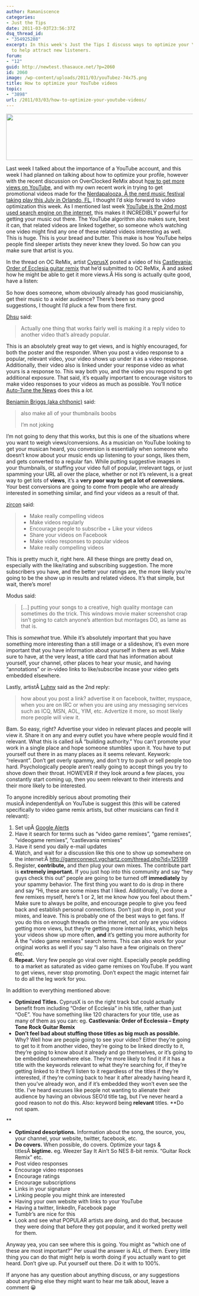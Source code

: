 ```yaml
---
author: Ramaniscence
categories:
- Just the Tips
date: 2011-03-03T23:56:37Z
dsq_thread_id:
- "354925288"
excerpt: In this week's Just the Tips I discuss ways to optimize your YouTube profile
  to help attract new listeners.
forum:
- "12"
guid: http://newtest.thasauce.net/?p=2060
id: 2060
image: /wp-content/uploads/2011/03/youTubez-74x75.png
title: How to optimize your YouTube videos
topic:
- "3898"
url: /2011/03/03/how-to-optimize-your-youtube-videos/
---
```


<img class="aligncenter size-full wp-image-2062" title="youTube_long" src="http://thasauce.net/wp-content/uploads/2011/03/youTube_long.png" alt="" width="590" height="125" srcset="http://thasauce.net/wp-content/uploads/2011/03/youTube_long.png 590w, http://thasauce.net/wp-content/uploads/2011/03/youTube_long-300x63.png 300w, http://thasauce.net/wp-content/uploads/2011/03/youTube_long-75x15.png 75w" sizes="(max-width: 590px) 100vw, 590px" />

Last week I talked about the importance of a YouTube account, and this week I had planned on talking about how to optimize your profile, however with the recent discussion on OverClocked ReMix about h[ow to get more views on YouTube](http://ocremix.org/forums/showthread.php?t=33805), and with my own recent work in trying to get promotional videos made for the [Nerdapalooza, Â the nerd music festival taking play this July in Orlando, FL](http://nerdapalooza.org/), I thought I&#8217;d skip forward to video optimization this week. As I mentioned last week [YouTube is the 2nd most used search engine on the internet](http://thasauce.net/2011/02/24/why-youtube-is-especially-important-for-musicians/), this makes it INCREDIBLY powerful for getting your music out there. The YouTube algorithm also makes sure, best it can, that related videos are linked together, so someone who&#8217;s watching one video might find any one of these related videos interesting as well. This is huge. This is your bread and butter. This make is how YouTube helps people find sleeper artists they never knew they loved. So how can you make sure that artist is you.

In the thread on OC ReMix, artist [CyprusX](http://www.youtube.com/user/TheCyprusX) posted a video of his [Castlevania: Order of Ecclesia guitar remix](http://www.youtube.com/watch?v=EmEOkyKiE9k) that he&#8217;d submitted to OC ReMix, Â and asked how he might be able to get it more views.Â His song is actually quite good, have a listen:

<div style="width: 425px; margin: 15px auto;">
</div>

So how does someone, whom obviously already has good musicianship, get their music to a wider audience? There&#8217;s been so many good suggestions, I thought I&#8217;d pluck a few from there first.

[Dhsu](http://ocremix.org/artist/4579/dhsu) said:

> Actually one thing that works fairly well is making it a reply video to another video that&#8217;s already popular.

This is an absolutely great way to get views, and is highly encouraged, for both the poster and the responder. When you post a video response to a popular, relevant video, your video shows up under it as a video response. Additionally, their video also is linked under your response video as what yours is a response to. This way both you, and the video you respond to get additional exposure. That said, it&#8217;s equally important to encourage visitors to make video responses to your videos as much as possible. You&#8217;ll notice [Auto-Tune the News](http://www.youtube.com/user/schmoyoho) does this a _lot._

[Benjamin Briggs (aka chthonic)](http://remix.thasauce.net/mixer/benjamin-briggs/) said:

> also make all of your thumbnails boobs
> 
> I&#8217;m not joking

I&#8217;m not going to deny that this works, but this is one of the situations where you want to weigh views/conversions. As a musician on YouTube looking to get your musican heard, you conversion is essentially when someone who doesn&#8217;t know about your music ends up listening to your songs, likes them, and gets converted to a regular fan. While putting suggestive images in your thumbnails, or stuffing your video full of popular, irrelevant tags, or just spamming your URL all over the place, whether or not it&#8217;s relevent, is a great way to get lots of **views**, it&#8217;s a **very poor way to get a lot of conversions.** Your best conversions are going to come from people who are already interested in something similar, and find your videos as a result of that.

[zircon](http://ocremix.org/artist/4628/zircon) said:

>   * Make really compelling videos
>   * Make videos regularly
>   * Encourage people to subscribe + Like your videos
>   * Share your videos on Facebook
>   * Make video responses to popular videos
>   * Make really compelling videos

This is pretty much it, right here. All these things are pretty dead on, especially with the like/rating and subscribing suggestion. The more subscribers you have, and the better your ratings are, the more likely you&#8217;re going to be the show up in results and related videos. It&#8217;s that simple, but wait, there&#8217;s more!

Modus said:

> [&#8230;] putting your songs to a creative, high quality montage can sometimes do the trick. This windows movie maker screenshot crap isn&#8217;t going to catch anyone&#8217;s attention but montages DO, as lame as that is.

This is _somewhat_ true. While it&#8217;s absolutely important that you have something more interesting than a still image or a slideshow, it&#8217;s even more important that you have information about yourself in there as well. Make sure to have, at the very least, a title card that has information about yourself, your channel, other places to hear your music, and having &#8220;annotations&#8221; or in-video links to like/subscribe incase your video gets embedded elsewhere.

Lastly, artistÂ [Luhny](http://ocremix.org/artist/5878/luhny) said as the 2nd reply:

> how about you post a link? advertise it on facebook, twitter, myspace, when you are on IRC or when you are using any messaging services such as ICQ, MSN, AOL, YIM, etc. Advertize it more, so most likely more people will view it.

Bam. So easy, right? Advertise your video in relevant places and people will view it. Share it on any and every outlet you have where people would find it relevant. What this is called isÂ &#8220;building authority.&#8221; You can&#8217;t promote your work in a single place and hope someone stumbles upon it. You have to put yourself out there in as many places as it seems relevant. Keywork: &#8220;relevant&#8221;. Don&#8217;t get overly spammy, and don&#8217;t try to push or sell people too hard. Psychologically people aren&#8217;t really going to accept things you try to shove down their throat. HOWEVER if they look around a few places, you constantly start coming up, then you seem relevant to their interests and their more likely to be interested.

To anyone incredibly serious about promoting their musicÂ independentlyÂ on YouTube is suggest this (this will be catered specifically to video game remix artists, but other musicians can find it relevant):

  1. Set upÂ [Google Alerts](http://www.google.com/alerts)
  2. Have it search for terms such as &#8220;video game remixes&#8221;, &#8220;game remixes&#8221;, &#8220;videogame remixes&#8221;, &#8220;castlevania remixes&#8221;
  3. Have it send you daily e-mail updates
  4. Watch, and wait for a discussion like this one to show up somewhere on the internet:Â <http://gamrconnect.vgchartz.com/thread.php?id=125199>
  5. Register, **contribute,** and _then_ plug your own mixes. The contribute part is **extremely important.** If you just hop into this community and say &#8220;hey guys check this out&#8221; people are going to be turned off **immediately** by your spammy behavior. The first thing you want to do is drop in there and say &#8220;Hi, these are some mixes that I liked. Additionally, I&#8217;ve done a few remixes myself, here&#8217;s 1 or 2, let me know how you feel about them.&#8221; Make sure to always be polite, and encourage people to give you feed back and establish personal connections. Don&#8217;t just drop in, post your mixes, and leave. This is probably one of the best ways to get fans. If you do this on enough threads on the internet, not only are you videos getting more views, but they&#8217;re getting more internal links, which helps your videos show up more often, **and** it&#8217;s getting you more authority for Â the &#8220;video game remixes&#8221; search terms. This can also work for your original works as well if you say &#8220;I also have a few originals on there&#8221; etc.
  6. **Repeat.** Very few people go viral over night. Especially people peddling to a market as saturated as video game remixes on YouTube. If you want to get views, never stop promoting. Don&#8217;t expect the magic internet fair to do all the leg work for you.

In addition to everything mentioned above:

  * **Optimized Titles.** CyprusX is on the right track but could actually benefit from including &#8220;Order of Ecclesia&#8221; in his title, rather than just &#8220;OoE&#8221;. You have something like 120 characters for your title, use as many of them as you can: eg. **Castlevania: Order of Ecclessia &#8211; Empty Tone Rock Guitar Remix**
  * **Don&#8217;t feel bad about stuffing those titles as big much as possible.** Why? Well how are people going to see your video? Either they&#8217;re going to get to it from another video, they&#8217;re going to be linked directly to it, they&#8217;re going to know about it already and go themselves, or it&#8217;s going to be embedded somewhere else. They&#8217;re more likely to find it if it has a title with the keywords relevant to what they&#8217;re searching for, if they&#8217;re getting linked to it they&#8217;ll listen to it regardless of the titles if they&#8217;re interested, if they&#8217;re coming back to hear it after already having heard it, then you&#8217;ve already won, and if it&#8217;s embedded they won&#8217;t even see the title. I&#8217;ve heard excuses like people not wanting to alienate their audience by having an obvious SEO&#8217;d title tag, but I&#8217;ve never heard a good reason to not do this. Also: keyword being **relevant** titles. **Do not spam.
  
** 
  * **Optimized descriptions.** Information about the song, the source, you, your channel, your website, twitter, facebook, etc.
  * **Do covers.** When possible, do covers. Optimize your tags & titlesÂ **bigtime.** eg. Weezer Say It Ain&#8217;t So NES 8-bit remix. &#8220;Guitar Rock Remix&#8221; etc.
  * Post video responses
  * Encourage video responses
  * Encourage ratings
  * Encourage subscriptions
  * Links in your signature
  * Linking people you might think are interested
  * Having your own website with links to your YouTube
  * Having a twitter, linkedIn, Facebook page
  * Tumblr&#8217;s are nice for this
  * Look and see what POPULAR artists are doing, and do that, because they were doing that before they got popular, and it worked pretty well for them.

Anyway yea, you can see where this is going. You might as &#8220;which one of these are most important?&#8221; Per usual the answer is ALL of them. Every little thing you can do that might help is worth doing if you actually want to get heard. Don&#8217;t give up. Put yourself out there. Do it with to 100%.

If anyone has any question about anything discuss, or any suggestions about anything else they might want to hear me talk about, leave a comment 😀